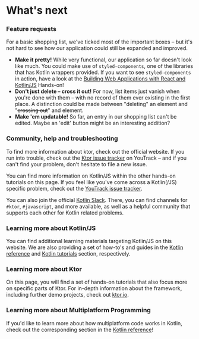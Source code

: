 # What's next

### Feature requests

For a basic shopping list, we've ticked most of the important boxes – but it's not hard to see how our application could still be expanded and improved.

- **Make it pretty!** While very functional, our application so far doesn't look like much. You could make use of `styled-components`, one of the libraries that has Kotlin wrappers provided. If you want to see `styled-components` in action, have a look at the [Building Web Applications with React and Kotlin/JS](https://play.kotlinlang.org/hands-on/Building%20Web%20Applications%20with%20React%20and%20Kotlin%20JS/01_Introduction) Hands-on!
- **Don't just delete – cross it out!** For now, list items just vanish when you're done with them – with no record of them ever existing in the first place. A distinction could be made between "deleting" an element and "~~crossing out~~" and element.
- **Make 'em updatable!** So far, an entry in our shopping list can't be edited. Maybe an 'edit' button might be an interesting addition?

### Community, help and troubleshooting

To find more information about ktor, check out the official website. If you run into trouble, check out the [Ktor issue tracker](https://youtrack.jetbrains.com/issues/KTOR) on YouTrack – and if you can't find your problem, don't hesitate to file a new issue.

You can find more information on Kotlin/JS within the other hands-on tutorials on this page. If you feel like you've come across a Kotlin(/JS) specific problem, check out the [YouTrack issue tracker](https://youtrack.jetbrains.com/issues/KT).

You can also join the official [Kotlin Slack](https://surveys.jetbrains.com/s3/kotlin-slack-sign-up). There, you can find channels for `#ktor`, `#javascript`, and more available, as well as a helpful community that supports each other for Kotlin related problems.

### Learning more about Kotlin/JS

You can find additional learning materials targeting Kotlin/JS on this website. We are also providing a set of how-to's and guides in the [Kotlin reference](https://kotlinlang.org/docs/reference/js-project-setup.html) and [Kotlin tutorials](https://kotlinlang.org/docs/tutorials/javascript/running-kotlin-js.html) section, respectively.

### Learning more about Ktor

On this page, you will find a set of hands-on tutorials that also focus more on specific parts of Ktor. For in-depth information about the framework, including further demo projects, check out [ktor.io](https://ktor.io/).

### Learning more about Multiplatform Programming

If you'd like to learn more about how multiplatform code works in Kotlin, check out the corresponding section in the [Kotlin reference](https://kotlinlang.org/docs/reference/multiplatform.html)!
